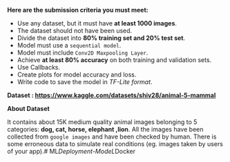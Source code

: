 **Here are the submission criteria you must meet:**

* Use any dataset, but it must have **at least 1000 images**.
* The dataset should not have been used.
* Divide the dataset into **80% training set and 20% test set**.
* Model must use a `sequential model`.
* Model must include `Conv2D Maxpooling Layer`.
* Achieve **at least 80% accuracy** on both training and validation sets.
* Use Callbacks.
* Create plots for model accuracy and loss.
* Write code to save the model in *TF-Lite format*.

**Dataset : https://www.kaggle.com/datasets/shiv28/animal-5-mammal**

**About Dataset**

It contains about 15K medium quality animal images belonging to 5 categories: **dog, cat, horse, elephant ,lion**. All the images have been collected from `google images` and have been checked by human. There is some erroneous data to simulate real conditions (eg. images taken by users of your app).#   M L _ D e p l o y m e n t - M o d e L _ D o c k e r  
 